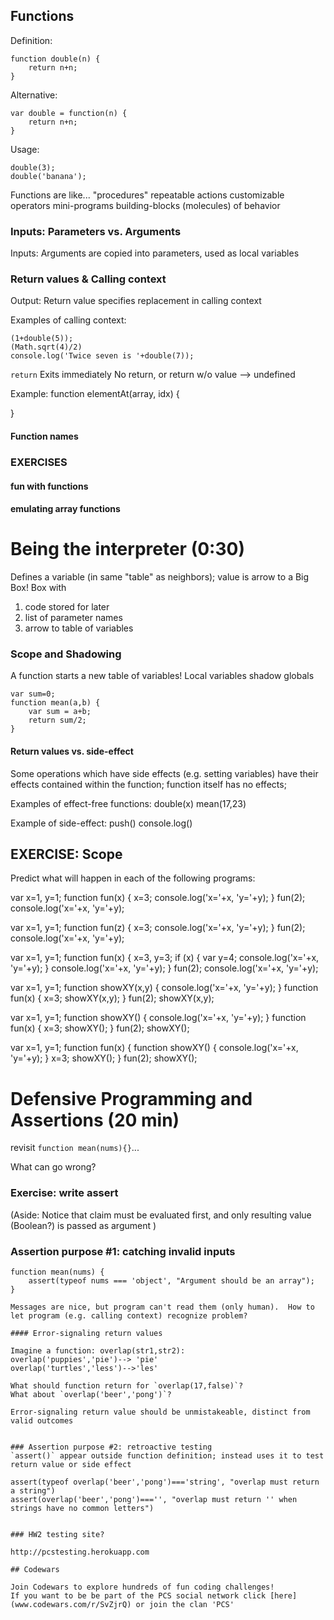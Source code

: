 ## Functions

Definition:
```
function double(n) {
	return n+n;
}
```

Alternative:
```
var double = function(n) {
	return n+n;
}
```

Usage:
```
double(3);
double('banana');
```

Functions are like...
	"procedures"
	repeatable actions
	customizable operators
	mini-programs
	building-blocks (molecules) of behavior


### Inputs: Parameters vs. Arguments

Inputs: Arguments are copied into parameters, used as local variables



### Return values & Calling context

Output: Return value specifies replacement in calling context

Examples of calling context:
```
(1+double(5));
(Math.sqrt(4)/2)
console.log('Twice seven is '+double(7));
```

`return` Exits immediately
No return, or return w/o value --> undefined


Example:
function elementAt(array, idx) {

}

#### Function names

### EXERCISES
#### fun with functions

#### emulating array functions





# Being the interpreter (0:30)

Defines a variable (in same "table" as neighbors);
value is arrow to a Big Box!
Box with 
1) code stored for later
2) list of parameter names
3) arrow to table of variables


### Scope and Shadowing

A function starts a new table of variables!
Local variables shadow globals

```
var sum=0;
function mean(a,b) {
	var sum = a+b;
	return sum/2;
}
```

#### Return values vs. side-effect

Some operations which have side effects (e.g. setting variables) have their effects contained within the function;
function itself has no effects;

Examples of effect-free functions:
double(x)
mean(17,23)

Example of side-effect:
push()
console.log()


## EXERCISE: Scope 
Predict what will happen in each of the following programs:

var x=1, y=1;
function fun(x) {
	x=3;
	console.log('x='+x, 'y='+y);
}
fun(2);
console.log('x='+x, 'y='+y);


var x=1, y=1;
function fun(z) {
	x=3;
	console.log('x='+x, 'y='+y);
}
fun(2);
console.log('x='+x, 'y='+y);


var x=1, y=1;
function fun(x) {
	x=3, y=3;
	if (x) {
		var y=4;
		console.log('x='+x, 'y='+y);
	}
	console.log('x='+x, 'y='+y);
}
fun(2);
console.log('x='+x, 'y='+y);


var x=1, y=1;
function showXY(x,y) {
	console.log('x='+x, 'y='+y);
}
function fun(x) {
	x=3;
	showXY(x,y);
}
fun(2);
showXY(x,y);


var x=1, y=1;
function showXY() {
	console.log('x='+x, 'y='+y);
}
function fun(x) {
	x=3;
	showXY();
}
fun(2);
showXY();


var x=1, y=1;
function fun(x) {
	function showXY() {
		console.log('x='+x, 'y='+y);
	}
	x=3;
	showXY();
}
fun(2);
showXY();



# Defensive Programming and Assertions (20 min)


revisit `function mean(nums){}`...

What can go wrong?

### Exercise: write assert

(Aside:
Notice that claim must be evaluated first, and only resulting value (Boolean?) is passed as argument
)

### Assertion purpose #1: catching invalid inputs
```
function mean(nums) {
	assert(typeof nums === 'object', "Argument should be an array");
}

Messages are nice, but program can't read them (only human).  How to let program (e.g. calling context) recognize problem?

#### Error-signaling return values

Imagine a function: overlap(str1,str2):
overlap('puppies','pie')--> 'pie'
overlap('turtles','less')-->'les'

What should function return for `overlap(17,false)`?
What about `overlap('beer','pong')`?

Error-signaling return value should be unmistakeable, distinct from valid outcomes


### Assertion purpose #2: retroactive testing
`assert()` appear outside function definition; instead uses it to test return value or side effect

assert(typeof overlap('beer','pong')==='string', "overlap must return a string")
assert(overlap('beer','pong')==='', "overlap must return '' when strings have no common letters")


### HW2 testing site?

http://pcstesting.herokuapp.com

## Codewars

Join Codewars to explore hundreds of fun coding challenges!
If you want to be be part of the PCS social network click [here](www.codewars.com/r/SvZjrQ) or join the clan 'PCS'



